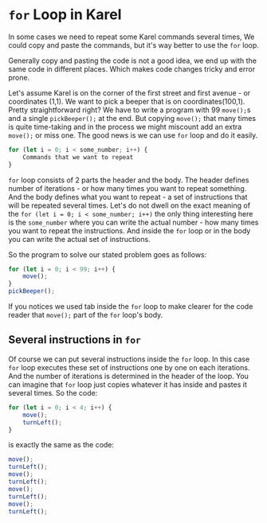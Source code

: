 # `for` Loop in Karel

In some cases we need to repeat some Karel commands several times, We could copy and paste the commands, but it's way better to use the `for` loop.

Generally copy and pasting the code is not a good idea, we end up with the same code in different places. Which makes code changes tricky and error prone.

Let's assume Karel is on the corner of the first street and first avenue - or coordinates (1,1). We want to pick a beeper that is on coordinates(100,1). Pretty straightforward right? We have to write a program with 99 `move();`s and a single `pickBeeper();` at the end. But copying `move();` that many times is quite time-taking and in the process we might miscount add an extra `move();` or miss one. The good news is we can use `for` loop and do it easily.

```js
for (let i = 0; i < some_number; i++) {
    Commands that we want to repeat
}
```

`for` loop consists of 2 parts the header and the body. The header defines number of iterations - or how many times you want to repeat something. And the body defines what you want to repeat - a set of instructions that will be repeated several times. Let's do not dwell on the exact meaning of the `for (let i = 0; i < some_number; i++)` the only thing interesting here is the `some_number` where you can write the actual number - how many times you want to repeat the instructions. And inside the `for` loop or in the body you can write the actual set of instructions.

So the program to solve our stated problem goes as follows:

```js
for (let i = 0; i < 99; i++) {
    move();
}
pickBeeper();
```
If you notices we used tab inside the `for` loop to make clearer for the code reader that `move();` part of the `for` loop's body.

## Several instructions in `for`
Of course we can put several instructions inside the `for` loop. In this case `for` loop executes these set of instructions one by one on each iterations. And the number of iterations is determined in the header of the loop. You can imagine that `for` loop just copies whatever it has inside and pastes it several times. So the code:

```js
for (let i = 0; i < 4; i++) {
    move();
    turnLeft();
}
```

is exactly the same as the code:

```js
move();
turnLeft();
move();
turnLeft();
move();
turnLeft();
move();
turnLeft();
```


